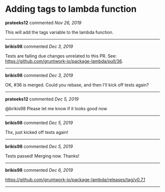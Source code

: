 # Adding tags to lambda function

**prateeks12** commented *Nov 26, 2019*

This will add the tags variable to the lambda function.
<br />
***


**brikis98** commented *Dec 3, 2019*

Tests are failing due changes unrelated to this PR. See: https://github.com/gruntwork-io/package-lambda/pull/36. 
***

**brikis98** commented *Dec 3, 2019*

OK, #36 is merged. Could you rebase, and then I'll kick off tests again?
***

**prateeks12** commented *Dec 5, 2019*

@brikis98 Please let me know if it looks good now
***

**brikis98** commented *Dec 5, 2019*

Thx, just kicked off tests again!
***

**brikis98** commented *Dec 5, 2019*

Tests passed! Merging now. Thanks!
***

**brikis98** commented *Dec 6, 2019*

https://github.com/gruntwork-io/package-lambda/releases/tag/v0.7.1
***

